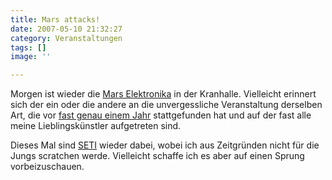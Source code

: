 ```yaml
---
title: Mars attacks!
date: 2007-05-10 21:32:27
category: Veranstaltungen
tags: []
image: ''

---
```


Morgen ist wieder die [Mars Elektronika](http://www.polymatrix.net/mars.html) in der Kranhalle. Vielleicht erinnert sich der ein oder die andere an die unvergessliche Veranstaltung derselben Art, die vor [fast genau einem Jahr](http://www.misantropolis.de/2006/05/zurueck-vom-mars) stattgefunden hat und auf der fast alle meine Lieblingskünstler aufgetreten sind.  

  

Dieses Mal sind [SETI](http://www.myspace.com/setinauten) wieder dabei, wobei ich aus Zeitgründen nicht für die Jungs scratchen werde. Vielleicht schaffe ich es aber auf einen Sprung vorbeizuschauen.
